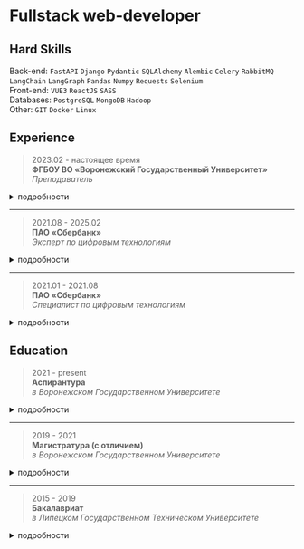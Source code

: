 # Fullstack web-developer

## Hard Skills

Back-end: `FastAPI` `Django` `Pydantic` `SQLAlchemy` `Alembic` `Celery` `RabbitMQ` `LangChain` `LangGraph` `Pandas` `Numpy` `Requests` `Selenium`  
Front-end: `VUE3` `ReactJS` `SASS`  
Databases: `PostgreSQL` `MongoDB` `Hadoop`  
Other: `GIT` `Docker` `Linux`  

## Experience

> 2023.02 - настоящее время  
__ФГБОУ ВО «Воронежский Государственный Университет»__  
_Преподаватель_

<details>
<summary>подробности</summary><br>

Читаю лекции, веду практические и лабораторные занятия по предметам:
- веб-разработка
- программная инженерия
- информационные системы и технологии

Сертификаты:

[![certificate-vsu-1](/images/certificate-vsu-1-mini.png)](/images/certificate-vsu-1.png) 
[![certificate-vsu-2](/images/certificate-vsu-2-mini.png)](/images/certificate-vsu-2.png)  

</details>

---

> 2021.08 - 2025.02  
__ПАО «Сбербанк»__  
_Эксперт по цифровым технологиям_

<details>
<summary>подробности</summary><br>

Проект по разработке AI-помощника для поиска в документации на основе GigaChat Pro с использованием RAG подхода:
- разработал фронтенд
- разработал бекенд API для взаимодействия с помощником
- руководил командой из 11 человек

Проект по разработке python-библиотеки для графового анализа:
- разработал пользовательский интерфейс с фронтендом на reactJS для визуализации графа
- разработал 3 базовых модуля ядра (DirectedGraph, MultiDirectedGraph и MultiUndirectedGraph)
- реализовал 9 алгоритмов и метрик (_алгоритмы поиска слабо связанных компонентов, поиска кратчайшего пути и расстояния Дейкстры, поиска разделяющих ребер в графе, PageRank, Форда Фалкерсона, BFS, кластеризации Гирвана Ньюмэна, метрики Harmonic Centrality и Closenness Centrality_)
- разработал интерактивную справку с подсказками о возможности применения того или иного алгоритма к текущему графу
- разработал модуль шаблонизатора для решения типовых задач графового анализа
- принимал архитектурные решения, активно участвовал в планировании каждого проекта и спринта

Проект по разработке инструмента для веб-скрапинга:
- разработал 2 базовых класса (StaticParser, DynamicParser)
- разработал 3 модуля (аутентификации, работы с датафреймами и юзер-агентами)
- руководил командой из 8 человек, апробировали TDD подход

Другие проекты:
- разработал модуль для инструмента геокодинга с функциональностью поиска пользователей, находящихся на определенном расстоянии от выбранных точек (использовал алгоритм Хаверсина)
- создал витрину данных внешних источников, настроил ETL-процесс
- разработал модуль нечеткого поиска в неструктурированных данных для универсального инструмента обработки данных

Также:
- провожу собеседования, сессии наставничества, код-ревью
- выступаю с докладами на отчетных мероприятиях IT-комьюнити, пишу статьи
- работаю с данными (делаю всякие там SQL-запросики, создаю витрины данных, обрабатываю данные с помощью методов машинного обучения, осуществляю поиск информации в неструктурированных данных)

Сертификаты:

[![certificate-sber-1](/images/certificate-sber-1-mini.png)](/images/certificate-sber-1.png) 
[![certificate-sber-1](/images/certificate-sber-2-mini.png)](/images/certificate-sber-2.png) 
[![certificate-sber-3](/images/certificate-sber-3-mini.png)](/images/certificate-sber-3.png) 

</details>

---

> 2021.01 - 2021.08  
__ПАО «Сбербанк»__  
_Специалист по цифровым технологиям_

<details>
<summary>подробности</summary><br>

Проекты:
- разработал инструмент обнаружения подписей и печатей на основе Yolo v5s
- разработал пользовательский интерфейс для внутреннего сервиса генерации PDF-отчетов с использованием ReactJS

Также:
- производил анализ и обработку данных с помощью SQL и Python
- писал статьи IT-тематики для внутреннего образовательного ресурса

</details>

## Education

> 2021 - present  
__Аспирантура__  
_в Воронежском Государственном Университете_

<details>
<summary>подробности</summary><br>

Факультет Прикладной Математики, Информатики и Механики (ПММ)  
Специальность: _Теоретические основы информатики_  
Направление исследования: _Автоматизированное формирование дорожной карты развития программного продукта на основе пользовательской обратной связи_

</details>

---

> 2019 - 2021  
__Магистратура (с отличием)__  
_в Воронежском Государственном Университете_

<details>
<summary>подробности</summary><br>

Факультет Компьютерных Наук (ФКН)  
Специальность: _Обработка и защита информации_  
Тема ВКР: _Стеганографический анализ с использованием глубоких нейронных сетей_

</details>

---

> 2015 - 2019  
__Бакалавриат__  
_в Липецком Государственном Техническом Университете_

<details>
<summary>подробности</summary><br>

Факультет Автоматизации и Информатики (ФАИ)  
Специальность: _Электропривод и автоматизация промышленных сетей_  
Тема ВКР: _Исследование и модернизация электропривода коксопробной установки_

</details>
